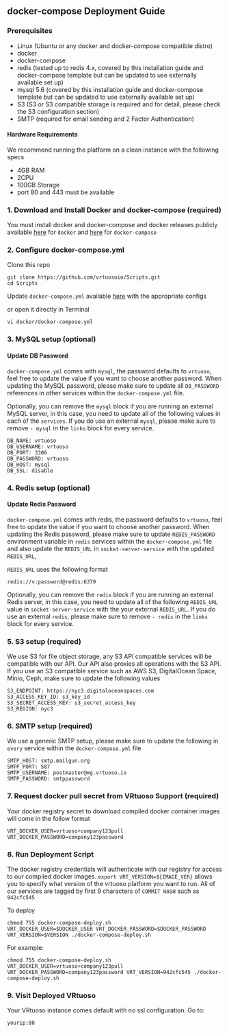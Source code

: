 
## docker-compose Deployment Guide

### Prerequisites

* Linux (Ubuntu or any docker and docker-compose compatible distro)
* docker
* docker-compose
* redis (tested up to redis 4.x, covered by this installation guide and docker-compose template but can be updated to use externally available set up)
* mysql 5.6 (covered by this installation guide and docker-compose template but can be updated to use externally available set up)
* S3 (S3 or S3 compatible storage is required and for detail, please check the S3 configuration section)
* SMTP (required for email sending and 2 Factor Authentication)

#### Hardware Requirements
We recommend running the platform on a clean instance with the following specs

* 4GB RAM
* 2CPU
* 100GB Storage
* port 80 and 443 must be available

### 1. Download and Install Docker and docker-compose (required)

You must install docker and docker-compose and docker releases publicly available [here](https://docs.docker.com/engine/install/ubuntu/) for `docker` and [here](https://docs.docker.com/compose/install/) for `docker-compose`

### 2. Configure docker-compose.yml

Clone this repo

```
git clone https://github.com/vrtuosoio/Scripts.git
cd Scripts
```

Update `docker-compose.yml` available [here](https://github.com/vrtuosoio/Scripts/blob/master/docker/docker-compose.yml) with the appropriate configs

or open it directly in Terminal 

```
vi docker/docker-compose.yml
```

### 3. MySQL setup (optional)

#### Update DB Password
`docker-compose.yml` comes with `mysql`, the password defaults to `vrtuoso`, feel free to update the value if you want to choose another password. When updating the MySQL password, please make sure to update all `DB_PASSWORD` references in other services within the `docker-compose.yml` file. 

Optionally, you can remove the `mysql` block if you are running an external MySQL server, in this case, you need to update all of the following values in each of the `services`. If you do use an external `mysql`, please make sure to remove `- mysql` in the `links` block for every service.

```
DB_NAME: vrtuoso
DB_USERNAME: vrtuoso
DB_PORT: 3306
DB_PASSWORD: vrtuoso
DB_HOST: mysql
DB_SSL: disable
```

### 4. Redis setup (optional)
#### Update Redis Password
`docker-compose.yml` comes with redis, the password defaults to `vrtuoso`, feel free to update the value if you want to choose another password. When updating the Redis password, please make sure to update `REDIS_PASSWORD` environment variable in `redis` services within the `docker-compose.yml` file and also update the `REDIS_URL` in `socket-server-service` with the updated `REDIS_URL`, 

`REDIS_URL` uses the following format

```
redis://v:password@redis:6379
```

Optionally, you can remove the `redis` block if you are running an external Redis server, in this case, you need to update all of the following `REDIS_URL` value in `socket-server-service` with the your external `REDIS_URL`. If you do use an external `redis`, please make sure to remove `- redis` in the `links` block for every service.

### 5. S3 setup (required)

We use S3 for file object storage, any S3 API compatible services will be compatible with our API. Our API also proxies all operations with the S3 API. If you use an S3 compatible service such as AWS S3, DigitalOcean Space, Minio, Ceph, make sure to update the following values

```
S3_ENDPOINT: https://nyc3.digitaloceanspaces.com
S3_ACCESS_KEY_ID: s3_key_id
S3_SECRET_ACCESS_KEY: s3_secret_access_key
S3_REGION: nyc3
```

### 6. SMTP setup (required)

We use a generic SMTP setup, please make sure to update the following in `every` service within the `docker-compose.yml` file

```
SMTP_HOST: smtp.mailgun.org
SMTP_PORT: 587
SMTP_USERNAME: postmaster@mg.vrtuoso.io
SMTP_PASSWORD: smtppassword
```
### 7. Request docker pull secret from VRtuoso Support (required)

Your docker registry secret to download compiled docker container images will come in the follow format

```
VRT_DOCKER_USER=vrtuoso+company123pull
VRT_DOCKER_PASSWORD=company123password
```

### 8. Run Deployment Script 

The docker registry credentials will authenticate with our registry for access to our compiled docker images. `export VRT_VERSION=${IMAGE_VER}` allows you to specify what version of the vrtuoso platform you want to run. All of our services are tagged by first 9 characters of `COMMIT HASH` such as `942cfc545`

To deploy
```
chmod 755 docker-compose-deploy.sh
VRT_DOCKER_USER=$DOCKER_USER VRT_DOCKER_PASSWORD=$DOCKER_PASSWORD VRT_VERSION=$VERSION ./docker-compose-deploy.sh
```
For example:
```
chmod 755 docker-compose-deploy.sh
VRT_DOCKER_USER=vrtuoso+company123pull VRT_DOCKER_PASSWORD=company123password VRT_VERSION=942cfc545 ./docker-compose-deploy.sh
```

### 9. Visit Deployed VRtuoso
Your VRtuoso instance comes default with no ssl configuration. Go to:

```
yourip:80
```
